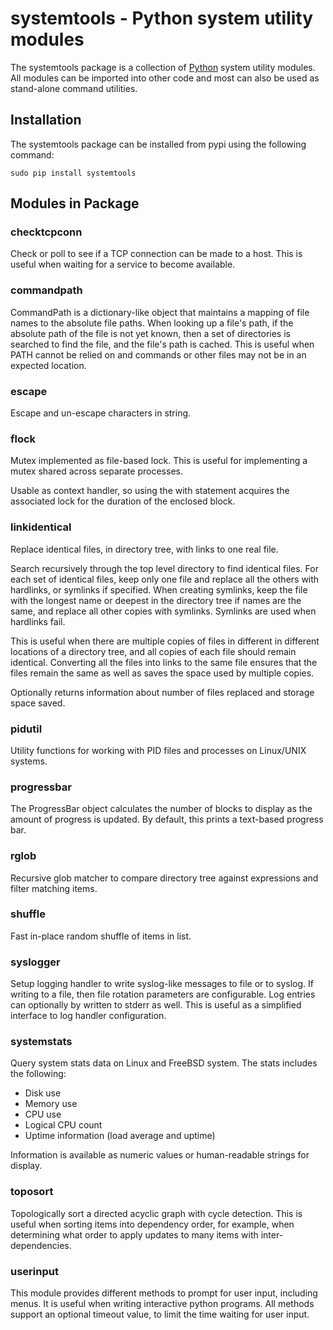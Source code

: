 # systemtools - Python system utility modules

The systemtools package is a collection of [Python](https://www.python.org/) system utility modules.  All modules can be imported into other code and most can also be used as stand-alone command utilities.

## Installation

The systemtools package can be installed from pypi using the following command:
```
sudo pip install systemtools
```

## Modules in Package

### checktcpconn

Check or poll to see if a TCP connection can be made to a host.  This is useful when waiting for a service to become available.

### commandpath

CommandPath is a dictionary-like object that maintains a mapping of file names to the absolute file paths.  When looking up a file's path, if the absolute path of the file is not yet known, then a set of directories is searched to find the file, and the file's path is cached.  This is useful when PATH cannot be relied on and commands or other files may not be in an expected location.

### escape

Escape and un-escape characters in string.

### flock

Mutex implemented as file-based lock.  This is useful for implementing a mutex shared across separate processes.

Usable as context handler, so using the with statement acquires the associated lock for the duration of the enclosed block.

### linkidentical

Replace identical files, in directory tree, with links to one real file.

Search recursively through the top level directory to find identical files.  For each set of identical files, keep only one file and replace all the others with hardlinks, or symlinks if specified.  When creating symlinks, keep the file with the longest name or deepest in the directory tree if names are the same, and replace all other copies with symlinks.  Symlinks are used when hardlinks
fail.

This is useful when there are multiple copies of files in different in different locations of a directory tree, and all copies of each file should remain identical.  Converting all the files into links to the same file ensures that the files remain the same as well as saves the space used by multiple copies.

Optionally returns information about number of files replaced and storage space saved.

### pidutil

Utility functions for working with PID files and processes on Linux/UNIX systems.

### progressbar

The ProgressBar object calculates the number of blocks to display as the amount of progress is updated.  By default, this prints a text-based progress bar.

### rglob

Recursive glob matcher to compare directory tree against expressions and filter matching items.

### shuffle

Fast in-place random shuffle of items in list.

### syslogger

Setup logging handler to write syslog-like messages to file or to syslog.  If writing to a file, then file rotation parameters are configurable.  Log entries can optionally by written to stderr as well.  This is useful as a simplified interface to log handler configuration.

### systemstats

Query system stats data on Linux and FreeBSD system.  The stats includes the following:

- Disk use
- Memory use
- CPU use
- Logical CPU count
- Uptime information (load average and uptime)

Information is available as numeric values or human-readable strings for display.

### toposort

Topologically sort a directed acyclic graph with cycle detection.  This is useful when sorting items into dependency order, for example, when determining what order to apply updates to many items with inter-dependencies.


### userinput

This module provides different methods to prompt for user input, including menus.  It is useful when writing interactive python programs.  All methods support an optional timeout value, to limit the time waiting for user input.
